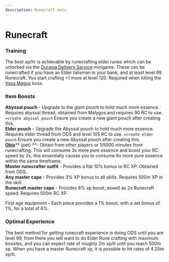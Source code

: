 ```yaml
---
description: Runecraft meta
---
```


# Runecraft

### **Training**

The best xp/hr is achievable by runecrafting elder runes which can be unlocked via the [Ourania Delivery Service](https://bso-wiki.oldschool.gg/minigames/ourania-delivery-service-ods) minigame. These can be runecrafted if you have an Elder talisman in your bank, and at least level 99 Runecraft. You start crafting +1 more at level 120. Required when killing the [Vasa Magus](../bosses/vasa-magus.md) boss.

### Item Boosts

**Abyssal pouch** - Upgrade to the giant pouch to hold much more essence. Requires abyssal thread, obtained from Malygos and requires 90 RC to use. `=create abyssal pouch` Ensure you create a new giant pouch after creating this.\
**Elder pouch** - Upgrade the Abyssal pouch to hold much more essence. Requires elder thread from ODS and level 105 RC to use. `=create elder pouch` Ensure you create a new Abyssal pouch after creating this.\
[**Obis**](https://bso-wiki.oldschool.gg/custom-items/pets)** (pet) **- Obtain from other players or 1/5000 minutes from runecrafting. This will consume 3x more pure essence and boost your RC speed by 2x, this essentially causes you to consume 6x more pure essence within the same timeframe.\
**Master runecrafter outfit** - Provides a flat 10% bonus to RC XP. Obtained from ODS.\
**Any master cape** - Provides 3% XP bonus to all skills. Requires 500m XP in the skill.\
**Runecraft master cape** - Provides 8% xp boost, aswell as 2x Runecraft speed. Requires 500m RC XP.&#x20;

First age equipment - Each piece provides a 1% boost, with a set bonus of 1%, for a total of 6%.&#x20;

### Optimal Experience

The best method for getting runecraft experience is doing ODS until you are level 99, from there you will want to do Elder Rune crafting with maximum boostes, and you can expect rate of roughly 2m xp/h until you reach 500m xp. When you have a master Runecraft xp, it is possible to hit rates of 4.25m xp/h.

